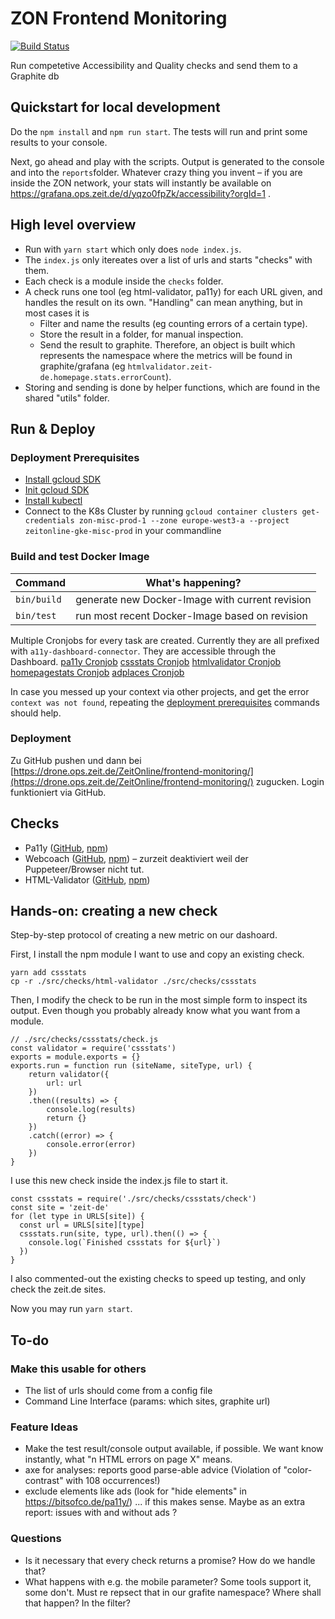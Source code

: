 # ZON Frontend Monitoring

[![Build Status](https://drone.ops.zeit.de/api/badges/ZeitOnline/frontend-monitoring/status.svg)](https://drone.ops.zeit.de/ZeitOnline/frontend-monitoring)

Run competetive Accessibility and Quality checks and send them to a Graphite db

## Quickstart for local development

Do the `npm install` and `npm run start`. The tests will run and print some results to your console.

Next, go ahead and play with the scripts. Output is generated to the console and into the `reports`folder. Whatever crazy thing you invent – if you are inside the ZON network, your stats will instantly be available on https://grafana.ops.zeit.de/d/yqzo0fpZk/accessibility?orgId=1 .

## High level overview

- Run with `yarn start` which only does `node index.js`.
- The `index.js` only itereates over a list of urls and starts "checks" with them.
- Each check is a module inside the `checks` folder.
- A check runs one tool (eg html-validator, pa11y) for each URL given, and handles the result on its own. "Handling" can mean anything, but in most cases it is
  - Filter and name the results (eg counting errors of a certain type).
  - Store the result in a folder, for manual inspection.
  - Send the result to graphite. Therefore, an object is built which represents the namespace where the metrics will be found in graphite/grafana (eg `htmlvalidator.zeit-de.homepage.stats.errorCount`).
- Storing and sending is done by helper functions, which are found in the shared "utils" folder.


## Run & Deploy

### Deployment Prerequisites
* [Install gcloud SDK](https://cloud.google.com/sdk/)
* [Init gcloud SDK](https://cloud.google.com/sdk/docs/quickstart-mac-os-x#initialize_the_sdk)
* [Install kubectl](https://kubernetes.io/docs/tasks/tools/install-kubectl/)
* Connect to the K8s Cluster by running `gcloud container clusters get-credentials zon-misc-prod-1 --zone europe-west3-a --project zeitonline-gke-misc-prod` in your commandline

### Build and test Docker Image

| Command | What's happening? |
| ------  | --------- |
| `bin/build` | generate new Docker-Image with current revision |
| `bin/test` | run most recent Docker-Image based on revision  |

Multiple Cronjobs for every task are created. Currently they are all prefixed with `a11y-dashboard-connector`.
They are accessible through the Dashboard.
[pa11y Cronjob](https://console.cloud.google.com/kubernetes/cronjob/europe-west3-a/zon-misc-prod-1/frontend-monitoring/frontend-monitoring-pa11y/details?project=zeitonline-gke-misc-prod)
[cssstats Cronjob](https://console.cloud.google.com/kubernetes/cronjob/europe-west3-a/zon-misc-prod-1/frontend-monitoring/frontend-monitoring-cssstats/details?project=zeitonline-gke-misc-prod)
[htmlvalidator Cronjob](https://console.cloud.google.com/kubernetes/cronjob/europe-west3-a/zon-misc-prod-1/frontend-monitoring/frontend-monitoring-htmlvalidator/details?project=zeitonline-gke-misc-prod)
[homepagestats Cronjob](https://console.cloud.google.com/kubernetes/cronjob/europe-west3-a/zon-misc-prod-1/frontend-monitoring/frontend-monitoring-homepagestats/details?project=zeitonline-gke-misc-prod)
[adplaces Cronjob](https://console.cloud.google.com/kubernetes/cronjob/europe-west3-a/zon-misc-prod-1/frontend-monitoring/frontend-monitoring-adplaces/details?project=zeitonline-gke-misc-prod)

In case you messed up your context via other projects, and get the error `context was not found`, repeating the [deployment prerequisites](https://github.com/ZeitOnline/frontend-monitoring#deployment-prerequisites) commands should help.

### Deployment 

Zu GitHub pushen und dann bei [https://drone.ops.zeit.de/ZeitOnline/frontend-monitoring/](https://drone.ops.zeit.de/ZeitOnline/frontend-monitoring/) zugucken. Login funktioniert via GitHub.


## Checks

- Pa11y ([GitHub](https://github.com/pa11y/pa11y), [npm](https://www.npmjs.com/package/pa11y))
- Webcoach ([GitHub](https://github.com/sitespeedio/coach), [npm](https://www.npmjs.com/package/webcoach)) – zurzeit deaktiviert weil der Puppeteer/Browser nicht tut.
- HTML-Validator ([GitHub](https://github.com/zrrrzzt/html-validator), [npm](https://www.npmjs.com/package/html-validator))


## Hands-on: creating a new check

Step-by-step protocol of creating a new metric on our dashoard.

First, I install the npm module I want to use and copy an existing check.

	yarn add cssstats
	cp -r ./src/checks/html-validator ./src/checks/cssstats

Then, I modify the check to be run in the most simple form to inspect its output. Even though you probably already know what you want from a module.

	// ./src/checks/cssstats/check.js
	const validator = require('cssstats')
	exports = module.exports = {}
	exports.run = function run (siteName, siteType, url) {
		return validator({
			url: url
		})
		.then((results) => {
			console.log(results)
			return {}
		})
		.catch((error) => {
			console.error(error)
		})
	}

I use this new check inside the index.js file to start it. 

	const cssstats = require('./src/checks/cssstats/check')
	const site = 'zeit-de'
	for (let type in URLS[site]) {
	  const url = URLS[site][type]
	  cssstats.run(site, type, url).then(() => {
	    console.log(`Finished cssstats for ${url}`)
	  })
	}

I also commented-out the existing checks to speed up testing, and only check the zeit.de sites.

Now you may run `yarn start`.


## To-do

### Make this usable for others

- The list of urls should come from a config file
- Command Line Interface (params: which sites, graphite url)

### Feature Ideas

- Make the test result/console output available, if possible. We want know instantly, what "n HTML errors on page X" means.
- axe for analyses: reports good parse-able advice (Violation of "color-contrast" with 108 occurrences!)
- exclude elements like ads (look for "hide elements" in https://bitsofco.de/pa11y/) ... if this makes sense. Maybe as an extra report: issues with and without ads ?

### Questions

- Is it necessary that every check returns a promise? How do we handle that?
- What happens with e.g. the mobile parameter? Some tools support it, some don't. Must re repsect that in our grafite namespace? Where shall that happen? In the filter?
